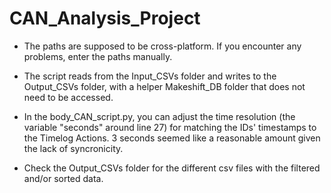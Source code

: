 # CAN_Analysis_Project
- The paths are supposed to be cross-platform. If you encounter any problems, enter the paths manually.
- The script reads from the Input_CSVs folder and writes to the Output_CSVs folder, with a helper Makeshift_DB folder that does not need to be accessed.

- In the body_CAN_script.py, you can adjust the time resolution (the variable "seconds" around line 27) for matching the IDs' timestamps to the Timelog Actions. 3 seconds seemed like a reasonable amount given the lack of syncronicity.
- Check the Output_CSVs folder for the different csv files with the filtered and/or sorted data.
